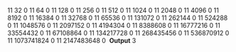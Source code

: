 11 32 0
11 64 0
11 128 0
11 256 0
11 512 0
11 1024 0
11 2048 0
11 4096 0
11 8192 0
11 16384 0
11 32768 0
11 65536 0
11 131072 0
11 262144 0
11 524288 0
11 1048576 0
11 2097152 0
11 4194304 0
11 8388608 0
11 16777216 0
11 33554432 0
11 67108864 0
11 134217728 0
11 268435456 0
11 536870912 0
11 1073741824 0
11 2147483648 0
​
**Output**
3
​